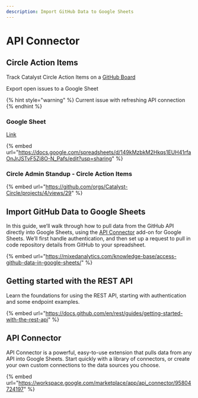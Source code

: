 ```yaml
---
description: Import GitHub Data to Google Sheets
---
```


# API Connector

## Circle Action Items

Track Catalyst Circle Action Items on a [GitHub Board](https://github.com/orgs/Catalyst-Circle/projects/4/views/29)&#x20;

Export open issues to a Google Sheet

{% hint style="warning" %}
Current issue with refreshing API connection
{% endhint %}

### Google Sheet

[Link](https://docs.google.com/spreadsheets/d/149kMzbkM2Hkqs1EUH41rfaOnJrJSTvF5Zj8O-N\_Pafs/edit?usp=sharing)

{% embed url="https://docs.google.com/spreadsheets/d/149kMzbkM2Hkqs1EUH41rfaOnJrJSTvF5Zj8O-N_Pafs/edit?usp=sharing" %}

### Circle Admin Standup - Circle Action Items

{% embed url="https://github.com/orgs/Catalyst-Circle/projects/4/views/29" %}

## Import GitHub Data to Google Sheets

In this guide, we’ll walk through how to pull data from the GitHub API directly into Google Sheets, using the [API Connector](https://mixedanalytics.com/api-connector/) add-on for Google Sheets. We’ll first handle authentication, and then set up a request to pull in code repository details from GitHub to your spreadsheet.

{% embed url="https://mixedanalytics.com/knowledge-base/access-github-data-in-google-sheets/" %}

## Getting started with the REST API

Learn the foundations for using the REST API, starting with authentication and some endpoint examples.

{% embed url="https://docs.github.com/en/rest/guides/getting-started-with-the-rest-api" %}

## API Connector

API Connector is a powerful, easy-to-use extension that pulls data from any API into Google Sheets. Start quickly with a library of connectors, or create your own custom connections to the data sources you choose.

{% embed url="https://workspace.google.com/marketplace/app/api_connector/95804724197" %}

